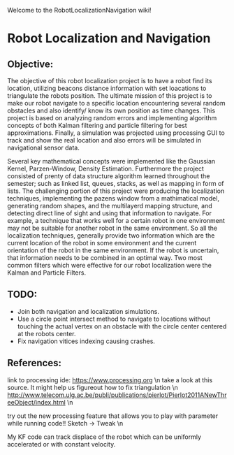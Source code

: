 Welcome to the RobotLocalizationNavigation wiki!

# Robot Localization and Navigation
## Objective:
The objective of this robot localization project is to have a robot find its location, utilizing beacons distance information with set loacations to triangulate the robots position. The ultimate mission of this project is to make our robot navigate to a specific location encountering several random obstacles and also identify/ know its own position as time changes. This project is based on analyzing random errors and implementing algorithm concepts of both Kalman filtering and particle filtering for best approximations. Finally, a simulation was projected using processing GUI to track and show the real location and also errors will be simulated in navigational sensor data.

Several key mathematical concepts were implemented like the Gaussian Kernel, Parzen-Window, Density Estimation. Furthermore the project consisted of prenty of data structure algorithm learned throughout the semester; such as linked list, queues, stacks, as well as mapping in form of lists. The challenging portion of this project were producing the localization techniques, implementing the pazens window from a mathimatical model, generating random shapes, and the multilayerd mapping structure, and detecting direct line of sight and using that information to navigate. For example, a technique that works well for a certain robot in one environment may not be suitable for another robot in the same environment. So all the localization techniques, generally provide two information which are the current location of the robot in some environment and the current orientation of the robot in the same environment. If the robot is uncertain, that information needs to be combined in an optimal way. Two most common filters which were effective for our robot localization were the Kalman and Particle Filters.

## TODO:
* Join both navigation and localization simulations.
* Use a circle point intersect method to navigate to locations without touching the actual vertex on an obstacle with the circle center centered at the robots center.
* Fix navigation vitices indexing causing crashes.

## References:

link to processing ide: https://www.processing.org \n
take a look at this source. It might help us figureout how to fix triangulation \n
http://www.telecom.ulg.ac.be/publi/publications/pierlot/Pierlot2011ANewThreeObject/index.html \n

try out the new processing feature that allows you to play with parameter while running code!! Sketch -> Tweak \n

My KF code can track displace of the robot which can be uniformly accelerated or with constant velocity.
